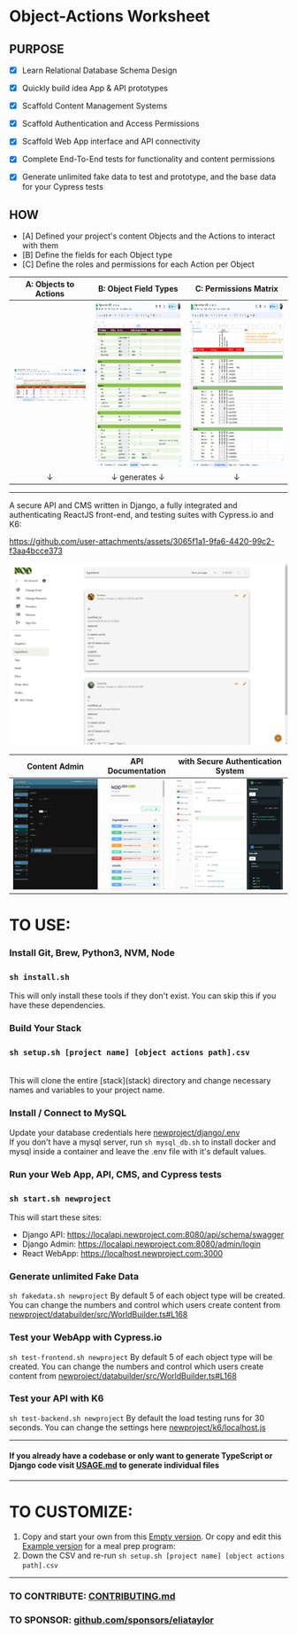 # Object-Actions Worksheet

## PURPOSE

- [x] Learn Relational Database Schema Design
- [x] Quickly build idea App & API prototypes
- [x] Scaffold Content Management Systems
- [x] Scaffold Authentication and Access Permissions
- [x] Scaffold Web App interface and API connectivity
- [x] Complete End-To-End tests for functionality and content permissions
- [x] Generate unlimited fake data to test and prototype, and the base data for your Cypress tests 


## HOW
- [A] Defined your project's content Objects and the Actions to interact with them
- [B] Define the fields for each Object type
- [C] Define the roles and permissions for each Action per Object


|                 A: Objects to Actions                 |             B: Object Field Types              |                                                               C: Permissions Matrix                                                                |
|:--------------------------------------------------:|:-------------------------------------------:|:-----------------------------------------------------------------------------------------------------------------------------------------------:|
| <a href="docs/images/object-actions-nod.png" target="_blank"><img src="docs/images/object-actions-nod.png" alt="Objects / Actions" width="300" /></a> |  <a href="docs/images/objects-nod.png" target="_blank"><img src="docs/images/objects-nod.png" alt="Objects to Actions" height="300"/></a> | <a href="docs/images/permissions-matrix-nod.png" target="_blank"><img src="docs/images/permissions-matrix-nod.png" alt="Permission Matrix" height="300"/></a> |
| ↓ | ↓ generates ↓ | ↓ |

<hr />

A secure API and CMS written in Django, a fully integrated and authenticating ReactJS front-end, and testing suites with Cypress.io and K6:


https://github.com/user-attachments/assets/3065f1a1-9fa6-4420-99c2-f3aa4bcce373


![docs/images/nod-oa-interface.png](docs/images/nod-oa-interface.png)


|                                                         Content Admin                                                          |                                                           API Documentation                                                           |                                                with Secure Authentication System                                                |
|:------------------------------------------------------------------------------------------------------------------------------:|:-------------------------------------------------------------------------------------------------------------------------------------:|:-------------------------------------------------------------------------------------------------------------------------------:|
| <a href="docs/images/nod-backend_admin.png" target="_blank"><img src="docs/images/nod-backend_admin.png" alt="CMS Admin" height="200" /></a> | <a href="docs/images/nod-backend_swagger.png" target="_blank"><img src="docs/images/nod-backend_swagger.png" alt="Swagger Docs" height="200" /></a> | <a href="docs/images/nod-backend_redoc.png" target="_blank"><img src="docs/images/nod-backend_redoc.png" alt="Redoc Docs" height="200" /></a> |



# TO USE:

### Install Git, Brew, Python3, NVM, Node  
### `sh install.sh`
This will only install these tools if they don't exist. You can skip this if you have these dependencies.

### Build Your Stack
### `sh setup.sh [project name] [object actions path].csv`
<br />
This will clone the entire [stack](stack) directory and change necessary names and variables to your project name.

### Install / Connect to MySQL  
Update your database credentials here [newproject/django/.env](/stack/django/.env#L16)
<br />
If you don't have a mysql server, run `sh mysql_db.sh` to install docker and mysql inside a container and leave the .env file with it's default values.


### Run your Web App, API, CMS, and Cypress tests 
### `sh start.sh newproject`

This will start these sites:
- Django API: https://localapi.newproject.com:8080/api/schema/swagger
- Django Admin: https://localapi.newproject.com:8080/admin/login
- React WebApp: https://localhost.newproject.com:3000

### Generate unlimited Fake Data 
`sh fakedata.sh newproject`
By default 5 of each object type will be created. You can change the numbers and control which users create content from [newproject/databuilder/src/WorldBuilder.ts#L168](stack/databuilder/src/WorldBuilder.ts#L168)

### Test your WebApp with Cypress.io
`sh test-frontend.sh newproject`
By default 5 of each object type will be created. You can change the numbers and control which users create content from [newproject/databuilder/src/WorldBuilder.ts#L168](stack/databuilder/src/WorldBuilder.ts#L168)

### Test your API with K6
`sh test-backend.sh newproject`
By default the load testing runs for 30 seconds. You can change the settings here [newproject/k6/localhost.js](stack/k6/localhost.js#L4)


---

#### If you already have a codebase or only want to generate TypeScript or Django code visit [USAGE.md](USAGE.md) to generate individual files 

<hr />

# TO CUSTOMIZE:

1. Copy and start your own from this [Empty version](https://docs.google.com/spreadsheets/d/14Ej7lu4g3i85BWJdHbi4JK2jM2xS5uDSgfzm3rIhx4o/edit?usp=sharing). Or copy and edit this [Example version](https://docs.google.com/spreadsheets/d/1AkFY0dSelMAxoaLVA_knNHIYmL97rtVjE1zuqEonCyM/edit?usp=sharing) for a meal prep program:
2. Down the CSV and re-run `sh setup.sh [project name] [object actions path].csv`

--------------------------------------------------------------------------------

### TO CONTRIBUTE: [CONTRIBUTING.md](CONTRIBUTING.md)

### TO SPONSOR: [github.com/sponsors/eliataylor](https://github.com/sponsors/eliataylor)
